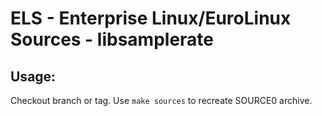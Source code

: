 # ELS - Enterprise Linux/EuroLinux Sources - libsamplerate
 
## Usage:
  Checkout branch or tag. Use `make sources` to recreate  SOURCE0 archive.
